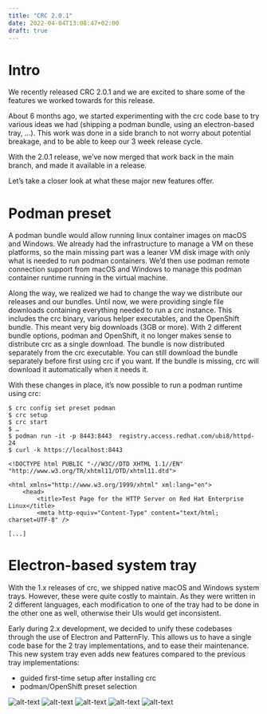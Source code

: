 ```yaml
---
title: "CRC 2.0.1"
date: 2022-04-04T13:08:47+02:00
draft: true
---
```


# Intro

We recently released CRC 2.0.1 and we are excited to share some of the features we worked towards for this release.

About 6 months ago, we started experimenting with the crc code base to try various ideas we had (shipping a podman bundle, using an electron-based tray, …). This work was done in a side branch to not worry about potential breakage, and to be able to keep our 3 week release cycle.

With the 2.0.1 release, we’ve now merged that work back in the main branch, and made it available in a release.

Let’s take a closer look at what these major new features offer.

# Podman preset

A podman bundle would allow running linux container images on macOS and Windows. We already had the infrastructure to manage a VM on these platforms, so the main missing part was a leaner VM disk image with only what is needed to run podman containers. We’d then use podman remote connection support from macOS and Windows to manage this podman container runtime running in the virtual machine.

Along the way, we realized we had to change the way we distribute our releases and our bundles. Until now, we were providing single file downloads containing everything needed to run a crc instance. This includes the crc binary, various helper executables, and the OpenShift bundle. This meant very big downloads (3GB or more).
With 2 different bundle options, podman and OpenShift, it no longer makes sense to distribute crc as a single download. The bundle is now distributed separately from the crc executable. You can still download the bundle separately before first using crc if you want. If the bundle is missing, crc will download it automatically when it needs it.

With these changes in place, it’s now possible to run a podman runtime using crc:

```
$ crc config set preset podman
$ crc setup
$ crc start
$ …
$ podman run -it -p 8443:8443  registry.access.redhat.com/ubi8/httpd-24
$ curl -k https://localhost:8443

<!DOCTYPE html PUBLIC "-//W3C//DTD XHTML 1.1//EN" "http://www.w3.org/TR/xhtml11/DTD/xhtml11.dtd">

<html xmlns="http://www.w3.org/1999/xhtml" xml:lang="en">
    <head>
        <title>Test Page for the HTTP Server on Red Hat Enterprise Linux</title>
        <meta http-equiv="Content-Type" content="text/html; charset=UTF-8" />

[...]
```

# Electron-based system tray

With the 1.x releases of crc, we shipped native macOS and Windows system trays. However, these were quite costly to maintain. As they were written in 2 different languages, each modification to one of the tray had to be done in the other one as well, otherwise their UIs would get inconsistent.

Early during 2.x development, we decided to unify these codebases through the use of Electron and PatternFly. This allows us to have a single code base for the 2 tray implementations, and to ease their maintenance.
This new system tray even adds new features compared to the previous tray implementations:
- guided first-time setup after installing crc
- podman/OpenShift preset selection


![alt-text](/blog/2022-04-04-crc-2/configs.png)
![alt-text](/blog/2022-04-04-crc-2/ministatus.png)
![alt-text](/blog/2022-04-04-crc-2/onboarding_preset.png)
![alt-text](/blog/2022-04-04-crc-2/onboarding_welcome.png)
![alt-text](/blog/2022-04-04-crc-2/tray_menu.png)
